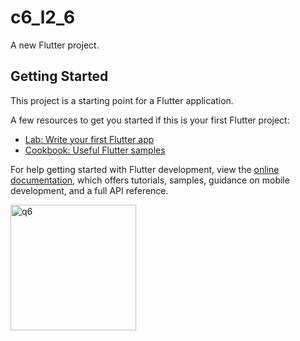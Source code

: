 # c6_l2_6

A new Flutter project.

## Getting Started

This project is a starting point for a Flutter application.

A few resources to get you started if this is your first Flutter project:

- [Lab: Write your first Flutter app](https://docs.flutter.dev/get-started/codelab)
- [Cookbook: Useful Flutter samples](https://docs.flutter.dev/cookbook)

For help getting started with Flutter development, view the
[online documentation](https://docs.flutter.dev/), which offers tutorials,
samples, guidance on mobile development, and a full API reference.

<img width="201" alt="q6" src="https://user-images.githubusercontent.com/114164076/216892211-b9712056-89c2-4823-8b10-9475bd3e9d96.png">
